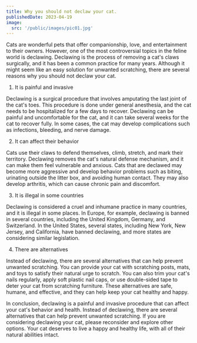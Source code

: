 ```yaml
---
title: Why you should not declaw your cat.
publishedDate: 2023-04-19
image:
  src: '/public/images/pic01.jpg'
---
```


Cats are wonderful pets that offer companionship, love, and entertainment to their owners. However, one of the most controversial topics in the feline world is declawing. Declawing is the process of removing a cat's claws surgically, and it has been a common practice for many years. Although it might seem like an easy solution for unwanted scratching, there are several reasons why you should not declaw your cat.

1. It is painful and invasive

Declawing is a surgical procedure that involves amputating the last joint of the cat's toes. This procedure is done under general anesthesia, and the cat needs to be hospitalized for a few days to recover. Declawing can be painful and uncomfortable for the cat, and it can take several weeks for the cat to recover fully. In some cases, the cat may develop complications such as infections, bleeding, and nerve damage.

2. It can affect their behavior

Cats use their claws to defend themselves, climb, stretch, and mark their territory. Declawing removes the cat's natural defense mechanism, and it can make them feel vulnerable and anxious. Cats that are declawed may become more aggressive and develop behavior problems such as biting, urinating outside the litter box, and avoiding human contact. They may also develop arthritis, which can cause chronic pain and discomfort.

3. It is illegal in some countries

Declawing is considered a cruel and inhumane practice in many countries, and it is illegal in some places. In Europe, for example, declawing is banned in several countries, including the United Kingdom, Germany, and Switzerland. In the United States, several states, including New York, New Jersey, and California, have banned declawing, and more states are considering similar legislation.

4. There are alternatives

Instead of declawing, there are several alternatives that can help prevent unwanted scratching. You can provide your cat with scratching posts, mats, and toys to satisfy their natural urge to scratch. You can also trim your cat's nails regularly, apply soft plastic nail caps, or use double-sided tape to deter your cat from scratching furniture. These alternatives are safe, humane, and effective, and they can help keep your cat healthy and happy.

In conclusion, declawing is a painful and invasive procedure that can affect your cat's behavior and health. Instead of declawing, there are several alternatives that can help prevent unwanted scratching. If you are considering declawing your cat, please reconsider and explore other options. Your cat deserves to live a happy and healthy life, with all of their natural abilities intact.

